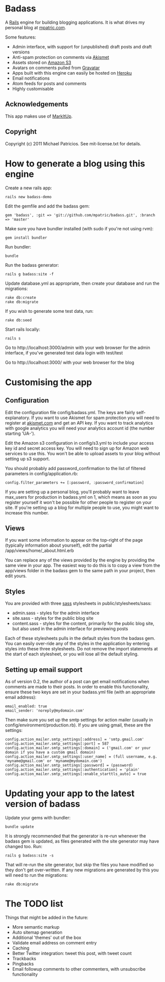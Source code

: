 # Badass

A [Rails](http://rubyonrails.org/) engine for building blogging applications. It  is what drives my personal blog at [mpatric.com](http://mpatric.com/).

Some features:

-   Admin interface, with support for (unpublished) draft posts and draft versions
-   Anti-spam protection on comments via [Akismet](http://akismet.com/)
-   Assets stored on [Amazon S3](http://aws.amazon.com/s3/)
-   Avatars on comments pulled from [Gravatar](http://gravatar.com/)
-   Apps built with this engine can easily be hosted on [Heroku](http://www.heroku.com/)
-   Email notifications
-   Atom feeds for posts and comments
-   Highly customisable


## Acknowledgements

This app makes use of [MarkItUp](http://markitup.jaysalvat.com/).

## Copyright

Copyright (c) 2011 Michael Patricios. See mit-license.txt for details.


# How to generate a blog using this engine

Create a new rails app:

    rails new badass-demo

Edit the gemfile and add the badass gem:

    gem 'badass', :git => 'git://github.com/mpatric/badass.git', :branch => 'master'

Make sure you have bundler installed (with sudo if you're not using rvm):

    gem install bundler

Run bundler:

    bundle

Run the badass generator:

    rails g badass:site -f

Update database.yml as appropriate, then create your database and run the migrations:

    rake db:create
    rake db:migrate

If you wish to generate some test data, run:

    rake db:seed

Start rails locally:

    rails s

Go to http://localhost:3000/admin with your web browser for the admin interface, if you've generated test data login with test/test

Go to http://localhost:3000/ with your web browser for the blog

# Customising the app

## Configuration

Edit the configuration file config/badass.yml. The keys are fairly self-explanatory. If you want to use Akismet for spam protection you will need to register at [akismet.com](http://akismet.com/) and get an API key. If you want to track analytics with google analytics you will need your analytics account id (the number starting 'UA-').

Edit the Amazon s3 configuration in config/s3.yml to include your access key id and secret access key. You will need to sign up for Amazon web services to use this. You won't be able to upload assets to your blog without setting up s3 support.

You should probably add password_confirmation to the list of filtered parameters in config/application.rb:

    config.filter_parameters += [:password, :password_confirmation]

If you are setting up a personal blog, you'll probably want to leave max_users for production in badass.yml on 1, which means as soon as you register yourself it won't be possible for other people to register on your site. If you're setting up a blog for multiple people to use, you might want to increase this number.

## Views

If you want some information to appear on the top-right of the page (typically information about yourself), edit the partial /app/views/home/_about.html.erb

You can replace any of the views provided by the engine by providing the same view in your app. The easiest way to do this is to copy a view from the app/views folder in the badass gem to the same path in your project, then edit yours.

## Styles

You are provided with three [sass](http://sass-lang.com/) stylesheets in public/stylesheets/sass:

-   admin.sass - styles for the admin interface
-   site.sass - styles for the public blog site
-   content.sass - styles for the content, primarily for the public blog site, but also used in the admin interface for previewing posts

Each of these stylesheets pulls in the default styles from the badass gem. You can easily over-ride any of the styles in the application by entering styles into these three stylesheets. Do not remove the import statements at the start of each stylesheet, or you will lose all the default styling.

## Setting up email support

As of version 0.2, the author of a post can get email notifications when comments are made to their posts. In order to enable this functionality, ensure these two keys are set in your badass.yml file (with an appropriate email address):

    email_enabled: true
    email_sender: 'noreply@mydomain.com'

Then make sure you set up the smtp settings for action mailer (usually in config/environment/production.rb). If you are using gmail, these are the settings:

    config.action_mailer.smtp_settings[:address] = 'smtp.gmail.com'
    config.action_mailer.smtp_settings[:port] = 587
    config.action_mailer.smtp_settings[:domain] = ('gmail.com' or your domain if you have a custom gmail domain)
    config.action_mailer.smtp_settings[:user_name] = (full username, e.g. 'myname@gmail.com' or 'myname@mydomain.com')
    config.action_mailer.smtp_settings[:password] = (password)
    config.action_mailer.smtp_settings[:authentication] = 'plain'
    config.action_mailer.smtp_settings[:enable_starttls_auto] = true

# Updating your app to the latest version of badass

Update your gems with bundler:

    bundle update

It is strongly recommended that the generator is re-run whenever the badass gem is updated, as files generated with the site generator may have changed too. Run:

    rails g badass:site -s

That will re-run the site generator, but skip the files you have modified so they don't get over-written. If any new migrations are generated by this you will need to run the migrations:

    rake db:migrate

# The TODO list

Things that might be added in the future:

-   More semantic markup
-   Auto sitemap generation
-   Additional 'themes' out of the box
-   Validate email address on comment entry
-   Caching
-   Better Twitter integration: tweet this post, with tweet count
-   Trackbacks
-   Pingbacks
-   Email followup comments to other commenters, with unsubscribe functionality
